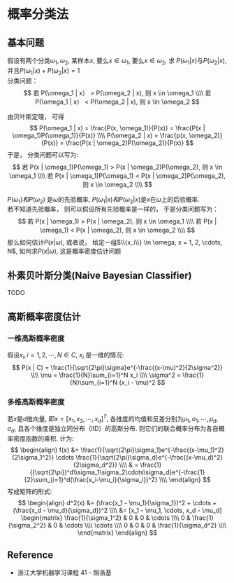 # 概率分类法

## 基本问题
假设有两个分类$\omega_1, \omega_2$, 某样本$x$, 要么$x \in \omega_1$, 要么$x \in \omega_2$, 求 $P(\omega_1 | x)$与$P(\omega_2 | x)$, 并且$P(\omega_1 | x) + P(\omega_2 | x) = 1$  
分类问题：
$$
若 P(\omega_1 | x） > P(\omega_2 | x), 则 x \in \omega_1 \\\\
若 P(\omega_1 | x） < P(\omega_2 | x), 则 x \in \omega_2
$$

由贝叶斯定理， 可得
$$
P(\omega_1 | x) = \frac{P(x, \omega_1)}{P(x)} = \frac{P(x | \omega_1)P(\omega_1)}{P(x)} \\\\
P(\omega_2 | x) = \frac{p(x, \omega_2)}{P(x)} = \frac{P(x | \omega_2)P(\omega_2)}{P(x)}
$$
于是， 分类问题可以写为:
$$
若 P(x | \omega_1)P(\omega_1) > P(x | \omega_2)P(\omega_2), 则 x \in \omega_1 \\\\
若 P(x | \omega_1)P(\omega_1) < P(x | \omega_2)P(\omega_2), 则 x \in \omega_2 \\\\
$$

$P(\omega_1) 和 P(\omega_2)$ 是$\omega$的先验概率, $P(\omega_1 | x) 和 P(\omega_2 | x)$是$x$在$\omega$上的后验概率.  
若不知道先验概率， 则可以假设所有先验概率是一样的， 于是分类问题写为：
$$
若 P(x | \omega_1) > P(x | \omega_2), 则 x \in \omega_1 \\\\
若 P(x | \omega_1) < P(x | \omega_2), 则 x \in \omega_2 \\\\
$$
那么如何估计$P(x | \omega)$, 或者说， 给定一组$\\{x_i\\} \in \omega, x = 1, 2, \cdots, N$, 如何求$P(x | \omega)$, 这是概率密度估计问题
## 朴素贝叶斯分类(Naive Bayesian Classifier)
TODO

## 高斯概率密度估计

###  一维高斯概率密度
假设$x_i, i = 1, 2, \cdots, N \in C$, $x_i$ 是一维的情况:
$$
P(x | C) = \frac{1}{\sqrt{2\pi}\sigma}e^{-\frac{(x-\mu)^2}{2\sigma^2}} \\\\
\mu = \frac{1}{N}\sum_{i=1}^N x_i \\\\
\sigma^2 = \frac{1}{N}\sum_{i=1}^N (x_i - \mu)^2
$$

###  多维高斯概率密度
若$x$是$d$维向量, 即$x = [x_1, x_2, \cdots, x_d]^T$, 各维度的均值和反差分别为$\mu_1, \sigma_1, \cdots, \mu_d, \sigma_d$, 且各个维度是独立同分布（IID）的高斯分布.
则它们的联合概率分布为各自概率密度函数的乘积. 计为:
$$
\begin{align}
f(x) &= \frac{1}{\sqrt{2\pi}\sigma_1}e^{-\frac{(x-\mu_1)^2}{2\sigma_1^2}} \cdots \frac{1}{\sqrt{2\pi}\sigma_d}e^{-\frac{(x-\mu_d)^2}{2\sigma_d^2}} \\\\
& = \frac{1}{(\sqrt{2\pi})^d\\sigma_1\sigma_2\cdots\sigma_d}e^{-\frac{1}{2}\sum_{i=1}^d(\frac{x_i-\mu_i}{\sigma_i})^2} \\\\
\end{align}
$$
写成矩阵的形式:
$$
\begin{align}
d^2(x) &= (\frac{x_1 - \mu_1}{\sigma_1})^2 + \cdots + (\frac{x_d - \mu_d}{\sigma_d})^2 \\\\
&= [x_1 - \mu_1, \cdots, x_d - \mu_d]
\begin{matrix}
\frac{1}{\sigma_1^2} & 0 & 0 & \cdots \\\\
0 & \frac{1}{\sigma_2^2} & 0 & \cdots \\\\
\cdots \\\\
0 & 0 & 0 & \frac{1}{\sigma_d^2} \\\\
\end{matrix}
\end{align}
$$




## Reference
* 浙江大学机器学习课程 41 - 胡浩基
